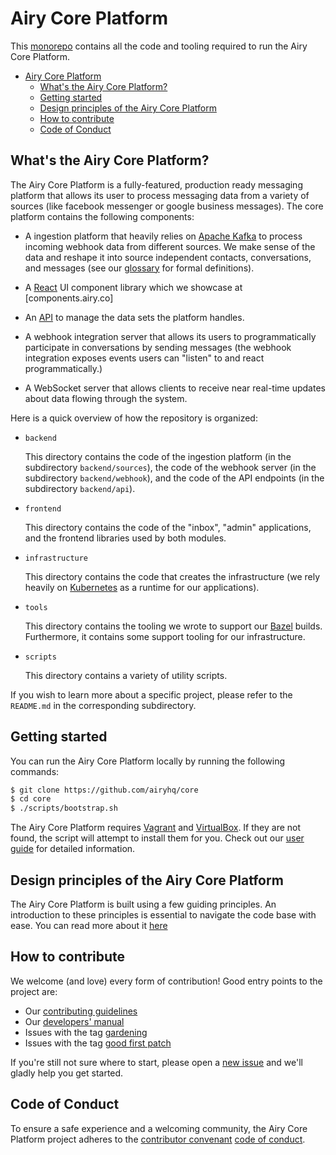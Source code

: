 # Airy Core Platform

This [monorepo](https://en.wikipedia.org/wiki/Monorepo) contains all the
code and tooling required to run the Airy Core Platform.

- [Airy Core Platform](#airy-core-platform)
  - [What's the Airy Core Platform?](#whats-the-airy-core-platform)
  - [Getting started](#getting-started)
  - [Design principles of the Airy Core Platform](#design-principles-of-the-airy-core-platform)
  - [How to contribute](#how-to-contribute)
  - [Code of Conduct](#code-of-conduct)

## What's the Airy Core Platform?

The Airy Core Platform is a fully-featured, production ready messaging platform
that allows its user to process messaging data from a variety of sources (like
facebook messenger or google business messages). The core platform contains the
following components:

- A ingestion platform that heavily relies on [Apache
  Kafka](https://kafka.apache.org) to process incoming webhook data from
  different sources. We make sense of the data and reshape it into source
  independent contacts, conversations, and messages (see our
  [glossary](/docs/glossary.md) for formal definitions).

- A [React](https://reactjs.org/) UI component library which we showcase at
  [components.airy.co]

- An [API](/docs/api.md) to manage the data sets the platform
  handles.

- A webhook integration server that allows its users to programmatically
  participate in conversations by sending messages (the webhook integration
  exposes events users can "listen" to and react programmatically.)

- A WebSocket server that allows clients to receive near real-time updates about
  data flowing through the system.

Here is a quick overview of how the repository is organized:

- `backend`

  This directory contains the code of the ingestion platform (in the
  subdirectory `backend/sources`), the code of the webhook server (in the
  subdirectory `backend/webhook`), and the code of the API endpoints (in the
  subdirectory `backend/api`).

- `frontend`

  This directory contains the code of the "inbox", "admin" applications, and the
  frontend libraries used by both modules.

- `infrastructure`

  This directory contains the code that creates the infrastructure (we rely
  heavily on [Kubernetes](https://kubernetes.io/) as a runtime for our
  applications).

- `tools`

  This directory contains the tooling we wrote to support our
  [Bazel](https://bazel.build) builds. Furthermore, it contains some support
  tooling for our infrastructure.

- `scripts`

  This directory contains a variety of utility scripts.

If you wish to learn more about a specific project, please refer to the
`README.md` in the corresponding subdirectory.

## Getting started

You can run the Airy Core Platform locally by running the following commands:

```sh
$ git clone https://github.com/airyhq/core
$ cd core
$ ./scripts/bootstrap.sh
```

The Airy Core Platform requires [Vagrant](https://www.vagrantup.com/downloads) and [VirtualBox](https://www.virtualbox.org/wiki/Downloads). If they are not found, the script will attempt to install them for you.
Check out our [user guide](/docs/user-guide.md) for detailed information.

## Design principles of the Airy Core Platform

The Airy Core Platform is built using a few guiding principles. An introduction
to these principles is essential to navigate the code base with ease. You can
read more about it [here](/docs/design.md)

## How to contribute

We welcome (and love) every form of contribution! Good entry points to the
project are:

- Our [contributing guidelines](/CONTRIBUTING.md)
- Our [developers' manual](/docs/developers-manual.md)
- Issues with the tag
  [gardening](https://github.com/airyhq/core/issues?q=is%3Aissue+is%3Aopen+label%3Agardening)
- Issues with the tag [good first
  patch](https://github.com/airyhq/core/issues?q=is%3Aissue+is%3Aopen+label%3A%22good+first+patch%22)

If you're still not sure where to start, please open a [new
issue](https://github.com/airyhq/core/issues/new) and we'll gladly help you get
started.

## Code of Conduct

To ensure a safe experience and a welcoming community, the Airy Core Platform
project adheres to the [contributor
convenant](https://www.contributor-covenant.org/) [code of
conduct](/code_of_conduct.md).
